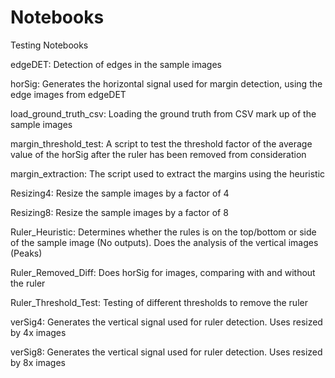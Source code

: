 # Notebooks

Testing Notebooks

edgeDET:
Detection of edges in the sample images

horSig:
Generates the horizontal signal used for margin detection, using the edge images from edgeDET

load_ground_truth_csv:
Loading the ground truth from CSV mark up of the sample images

margin_threshold_test:
A script to test the threshold factor of the average value of the horSig after the ruler has been removed from consideration

margin_extraction:
The script used to extract the margins using the heuristic

Resizing4:
Resize the sample images by a factor of 4

Resizing8:
Resize the sample images by a factor of 8

Ruler_Heuristic:
Determines whether the rules is on the top/bottom or side of the sample image (No outputs).
Does the analysis of the vertical images (Peaks)

Ruler_Removed_Diff:
Does horSig for images, comparing with and without the ruler

Ruler_Threshold_Test:
Testing of different thresholds to remove the ruler

verSig4:
Generates the vertical signal used for ruler detection. Uses resized by 4x images

verSig8:
Generates the vertical signal used for ruler detection. Uses resized by 8x images
